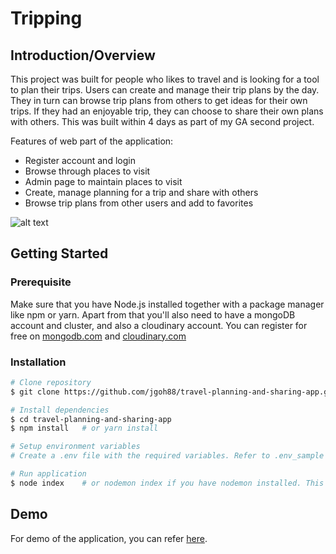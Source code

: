 # Tripping
## Introduction/Overview
This project was built for people who likes to travel and is looking for a tool to plan their trips. Users can create and manage their trip plans by the day. They in turn can browse trip plans from others to get ideas for their own trips. If they had an enjoyable trip, they can choose to share their own plans with others. This was built within 4 days as part of my GA second project.

Features of web part of the application:
* Register account and login
* Browse through places to visit
* Admin page to maintain places to visit
* Create, manage planning for a trip and share with others
* Browse trip plans from other users and add to favorites

![alt text](./assets/screenshots/tripping.png "Tripping feature screenshots")

## Getting Started
### Prerequisite
Make sure that you have Node.js installed together with a package manager like npm or yarn.
Apart from that you'll also need to have a mongoDB account and cluster, and also a cloudinary account. You can register for free on [mongodb.com](https://www.mongodb.com/) and [cloudinary.com](https://cloudinary.com/)

### Installation
```bash
# Clone repository
$ git clone https://github.com/jgoh88/travel-planning-and-sharing-app.git

# Install dependencies
$ cd travel-planning-and-sharing-app
$ npm install   # or yarn install

# Setup environment variables
# Create a .env file with the required variables. Refer to .env_sample 

# Run application
$ node index    # or nodemon index if you have nodemon installed. This will start the application
```

## Demo
For demo of the application, you can refer [here](https://travel-planning-and-sharing-app.onrender.com). 
